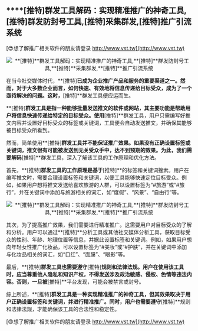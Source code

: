 ## ****[推特]**群发工具解码：实现精准推广的神奇工具,**[推特]**群发防封号工具,**[推特]**采集群发,**[推特]**推广引流系统**

[😍想了解推广相关软件的朋友请登录 http://www.vst.tw](http://www.vst.tw)

 <center><img src="https://vst.tw/MP4/tuiguang/png/2.png" alt="**[推特]**群发工具解码：实现精准推广的神奇工具,**[推特]**群发防封号工具,**[推特]**采集群发,**[推特]**推广引流系统"></center>

在当今社交媒体时代，**[推特]**已成为企业推广产品和服务的重要渠道之一。然而，对于大多数企业而言，如何快速、有效地将信息传递给目标受众，成为了一个亟待解决的问题。这时，**[推特]**群发工具便应运而生。

**[推特]**群发工具是指一种能够批量发送推文的软件或网站，其主要功能是帮助用户将信息快速传递给特定的目标受众。使用**[推特]**群发工具，用户只需编写好推文内容并设置好目标受众的标签或关键词，工具便会自动发送推文，并确保其能够被目标受众所看到。

然而，简单使用**[推特]**群发工具并不能保证推广效果。如果没有正确设置标签或关键词，推文很有可能被发送到无关受众手中，达不到预期的效果。为此，我们需要解码**[推特]**群发工具，深入了解该工具的工作原理和优化方法。

首先，**[推特]**群发工具的工作原理是基于**[推特]**的标签和关键词搜索。用户在编写推文时，需要合理设置标签和关键词，以便工具能够快速定位目标受众。例如，如果用户想将推文发送给喜欢旅游的人群，可以设置标签为“#旅游”或“#旅行”，并在关键词中添加与旅游相关的词汇，如“度假”、“风景”、“自由行”等。

 <center><img src="https://vst.tw/MP4/tuiguang/png/7.png" alt="**[推特]**群发工具解码：实现精准推广的神奇工具,**[推特]**群发防封号工具,**[推特]**采集群发,**[推特]**推广引流系统"></center>

其次，为了提高推广效果，我们需要进行精准推广。这需要用户对目标受众的了解和分析。用户可以通过**[推特]**分析工具或其他社交媒体分析工具，获取目标受众的性别、年龄、地理位置等信息，并据此设置标签和关键词。例如，如果用户想向年轻女性推广化妆品，可以设置标签为“#美妆”或“#护肤”，并在关键词中添加与化妆品相关的词汇，如“口红”、“面膜”、“眼影”等。

最后，**[推特]**群发工具也需要遵守**[推特]**规则和法律法规。用户在使用该工具时，应当尊重他人隐私和知识产权，不得发送涉及政治敏感、侵权、色情等违法内容。否则，一旦被**[推特]**平台发现，可能会被禁言或封号。

综上所述，**[推特]**群发工具是一种实现精准推广的神奇工具，但其效果取决于用户正确设置标签和关键词，并进行精准推广。同时，用户也需要遵守**[推特]**规则和法律法规，才能确保该工具的合法性和稳定性。

[😍想了解推广相关软件的朋友请登录 http://www.vst.tw](http://www.vst.tw)



